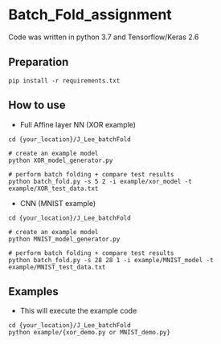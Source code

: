 # Batch_Fold_assignment


Code was written in python 3.7 and Tensorflow/Keras 2.6

## Preparation
```
pip install -r requirements.txt
```

## How to use
* Full Affine layer NN (XOR example)
```
cd {your_location}/J_Lee_batchFold

# create an example model
python XOR_model_generator.py

# perform batch folding + compare test results
python batch_fold.py -s 5 2 -i example/xor_model -t example/XOR_test_data.txt
```


* CNN (MNIST example)
```
cd {your_location}/J_Lee_batchFold

# create an example model
python MNIST_model_generator.py

# perform batch folding + compare test results
python batch_fold.py -s 28 28 1 -i example/MNIST_model -t example/MNIST_test_data.txt
```

## Examples
* This will execute the example code
```
cd {your_location}/J_Lee_batchFold
python example/{xor_demo.py or MNIST_demo.py}
```
